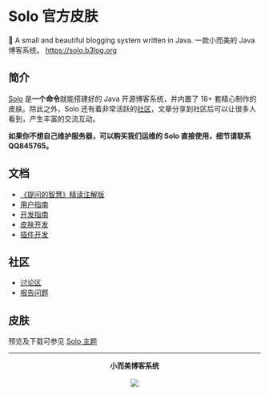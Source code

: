 # Solo 官方皮肤

🎸 A small and beautiful blogging system written in Java. 一款小而美的 Java 博客系统。 https://solo.b3log.org

## 简介

[Solo](https://github.com/b3log/solo) 是**一个命令**就能搭建好的 Java 开源博客系统，并内置了 18+ 套精心制作的皮肤。除此之外，Solo 还有着非常活跃的[社区](https://hacpai.com)，文章分享到社区后可以让很多人看到，产生丰富的交流互动。

**如果你不想自己维护服务器，可以购买我们运维的 Solo 直接使用，细节请联系 QQ845765。**

## 文档

* [《提问的智慧》精读注解版](https://hacpai.com/article/1536377163156)
* [用户指南](https://hacpai.com/article/1492881378588)
* [开发指南](https://hacpai.com/article/1493822943172)
* [皮肤开发](https://hacpai.com/article/1493814851007)
* [插件开发](https://docs.google.com/document/pub?id=15H7Q3EBo-44v61Xp_epiYY7vK_gPJLkQaT7T1gkE64w&pli=1)

## 社区

* [讨论区](https://hacpai.com/tag/solo)
* [报告问题](https://github.com/b3log/solo/issues/new/choose)


## 皮肤

预览及下载可参见 [Solo 主题](https://solo.b3log.org/#themes)

----

<p align = "center">
<strong>小而美博客系统</strong>
<br><br>
<img src="https://cloud.githubusercontent.com/assets/873584/26024667/c031e40a-3808-11e7-9176-f2c9af01bd64.png">
</p>
 

